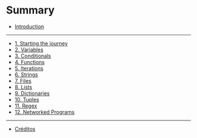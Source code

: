 # Summary

- [Introduction](README.md)
___

- [1. Starting the journey](01-intro.md)
- [2. Variables](02-variables.md)
- [3. Conditionals](03-conditional.md)
- [4. Functions](04-functions.md)
- [5. Iterations](05-iterations.md)
- [6. Strings](06-strings.md)
- [7. Files](07-files.md)
- [8. Lists](08-lists.md)
- [9. Dictionaries](09-dictionaries.md)
- [10. Tuples](10-tuples.md)
- [11. Regex](11-regex.md)
- [12. Networked Programs](12-network.md)

<!--
- [13. Python and Web Services](13-web.md)
- [14. Objects](14-objects.md)
- [15. Python and Databases](15-database.md)
-->

___

- [Créditos](crditos.md)